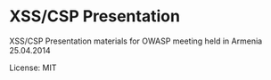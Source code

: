 XSS/CSP Presentation
====================

XSS/CSP Presentation materials for OWASP meeting held in Armenia 25.04.2014

License: MIT
